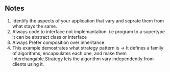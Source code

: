 ## Notes

1. Identify the aspects of your application that vary and seprate them from what stays the same.
2. Always code to interface not implemantation. i.e program to a supertype it can be abstract class or interface
3. Always Prefer composition over inheritance
4. This example demostrates what strategy pattern is -> It defines a family of algorithms, encapsulates each one, and make them interchangable.Strategy lets the algorithm vary independently from clients using it.
